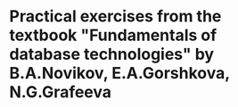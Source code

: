 # Practical exercises from the textbook "Fundamentals of database technologies" by B.A.Novikov, E.A.Gorshkova, N.G.Grafeeva
